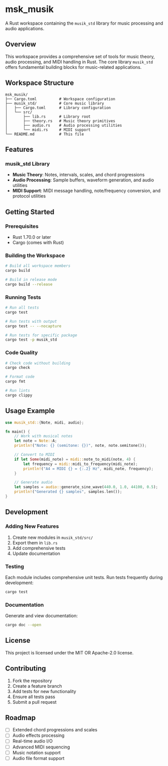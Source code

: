 # msk_musik

A Rust workspace containing the `musik_std` library for music processing and audio applications.

## Overview

This workspace provides a comprehensive set of tools for music theory, audio processing, and MIDI handling in Rust. The core library `musik_std` offers fundamental building blocks for music-related applications.

## Workspace Structure

```
msk_musik/
├── Cargo.toml          # Workspace configuration
├── musik_std/          # Core music library
│   ├── Cargo.toml      # Library configuration
│   └── src/
│       ├── lib.rs      # Library root
│       ├── theory.rs   # Music theory primitives
│       ├── audio.rs    # Audio processing utilities
│       └── midi.rs     # MIDI support
└── README.md           # This file
```

## Features

### musik_std Library

- **Music Theory**: Notes, intervals, scales, and chord progressions
- **Audio Processing**: Sample buffers, waveform generation, and audio utilities
- **MIDI Support**: MIDI message handling, note/frequency conversion, and protocol utilities

## Getting Started

### Prerequisites

- Rust 1.70.0 or later
- Cargo (comes with Rust)

### Building the Workspace

```bash
# Build all workspace members
cargo build

# Build in release mode
cargo build --release
```

### Running Tests

```bash
# Run all tests
cargo test

# Run tests with output
cargo test -- --nocapture

# Run tests for specific package
cargo test -p musik_std
```

### Code Quality

```bash
# Check code without building
cargo check

# Format code
cargo fmt

# Run lints
cargo clippy
```

## Usage Example

```rust
use musik_std::{Note, midi, audio};

fn main() {
    // Work with musical notes
    let note = Note::A;
    println!("Note: {} (semitone: {})", note, note.semitone());

    // Convert to MIDI
    if let Some(midi_note) = midi::note_to_midi(note, 4) {
        let frequency = midi::midi_to_frequency(midi_note);
        println!("A4 = MIDI {} = {:.2} Hz", midi_note, frequency);
    }

    // Generate audio
    let samples = audio::generate_sine_wave(440.0, 1.0, 44100, 0.5);
    println!("Generated {} samples", samples.len());
}
```

## Development

### Adding New Features

1. Create new modules in `musik_std/src/`
2. Export them in `lib.rs`
3. Add comprehensive tests
4. Update documentation

### Testing

Each module includes comprehensive unit tests. Run tests frequently during development:

```bash
cargo test
```

### Documentation

Generate and view documentation:

```bash
cargo doc --open
```

## License

This project is licensed under the MIT OR Apache-2.0 license.

## Contributing

1. Fork the repository
2. Create a feature branch
3. Add tests for new functionality
4. Ensure all tests pass
5. Submit a pull request

## Roadmap

- [ ] Extended chord progressions and scales
- [ ] Audio effects processing
- [ ] Real-time audio I/O
- [ ] Advanced MIDI sequencing
- [ ] Music notation support
- [ ] Audio file format support
